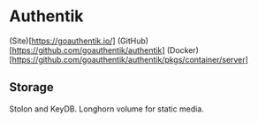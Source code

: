 # Authentik

(Site)[https://goauthentik.io/]
(GitHub)[https://github.com/goauthentik/authentik]
(Docker)[https://github.com/goauthentik/authentik/pkgs/container/server]

## Storage

Stolon and KeyDB. Longhorn volume for static media.